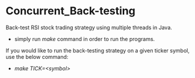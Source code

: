 # Concurrent_Back-testing
Back-test RSI stock trading strategy using multiple threads in Java.

* simply run *make* command in order to run the programs.

If you would like to run the back-testing strategy on a given ticker symbol, use the below command:
* *make TICK=\<symbol\>*

